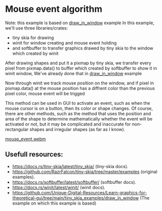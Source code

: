 # Mouse event algorithm
Note: this example is based on [draw_in_window](https://github.com/Unique-Digital-Resources/Learn-graphics-for-theoretical-gui/tree/main/tiny_skia_examples/draw_in_window) example
In this example, we'll use three libraries/crates:
- tiny skia for drawing
- winit for window creating and mouse event holding
- and softbuffer to transfer graphics drawed by tiny skia to the window which created by winit

After drawing shapes and put it a pixmap by tiny skia, we transfer every pixel from pixmap.data() to buffer which created by softbuffer to show it in winit window,
We've already done that in [draw_in_window](https://github.com/Unique-Digital-Resources/Learn-graphics-for-theoretical-gui/tree/main/tiny_skia_examples/draw_in_window) example

Now through winit we track mouse position on the window, and if pixel in pixmap.data() at the mouse position has a diffrent color than the previous pixel color, mouse event will be trigged

This method can be used in GUI to activate an event, such as when the mouse cursor is on a button, then its color or shape changes.
Of course, there are other methods, such as the method that uses the position and area of ​​the shape to determine mathematically whether the event will be activated or not, but it may be complicated and inaccurate for non-rectangular shapes and irregular shapes (as far as I know).


[mouse_event.webm](https://github.com/Unique-Digital-Resources/Learn-graphics-for-theoretical-gui/assets/144396669/f4a1e340-324d-426d-b8bc-e20383863609)



##  Usefull resources:
- https://docs.rs/tiny-skia/latest/tiny_skia/ (tiny-skia docs).
- https://github.com/RazrFalcon/tiny-skia/tree/master/examples (original examples).
- https://docs.rs/softbuffer/latest/softbuffer/ (softbuffer docs).
- https://docs.rs/winit/latest/winit/ (winit docs).
- https://github.com/Unique-Digital-Resources/Learn-graphics-for-theoretical-gui/tree/main/tiny_skia_examples/draw_in_window (The example on which this example is based)
